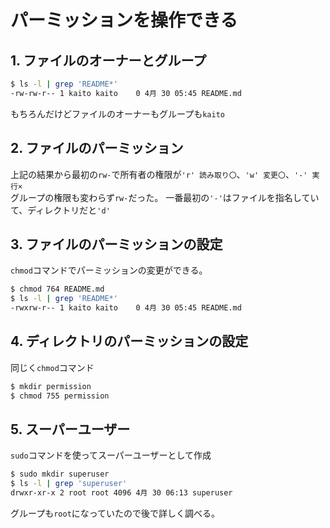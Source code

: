 # パーミッションを操作できる
## 1. ファイルのオーナーとグループ
```bash
$ ls -l | grep 'README*'
-rw-rw-r-- 1 kaito kaito    0 4月 30 05:45 README.md
```
もちろんだけどファイルのオーナーもグループも`kaito`

## 2. ファイルのパーミッション
上記の結果から最初の`rw-`で所有者の権限が`'r' 読み取り〇`、`'w' 変更〇`、`'-' 実行×`  
グループの権限も変わらず`rw-`だった。
一番最初の`'-'`はファイルを指名していて、ディレクトリだと`'d'`

## 3. ファイルのパーミッションの設定
`chmod`コマンドでパーミッションの変更ができる。
```bash
$ chmod 764 README.md
$ ls -l | grep 'README*'
-rwxrw-r-- 1 kaito kaito    0 4月 30 05:45 README.md
```

## 4. ディレクトリのパーミッションの設定
同じく`chmod`コマンド
```bash
$ mkdir permission
$ chmod 755 permission
```

## 5. スーパーユーザー
`sudo`コマンドを使ってスーパーユーザーとして作成
```bash
$ sudo mkdir superuser
$ ls -l | grep 'superuser'
drwxr-xr-x 2 root root 4096 4月 30 06:13 superuser
```
グループも`root`になっていたので後で詳しく調べる。
